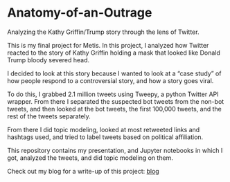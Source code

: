 # Anatomy-of-an-Outrage
Analyzing the Kathy Griffin/Trump story through the lens of Twitter.

This is my final project for Metis. In this project, I analyzed how Twitter reacted to the story of Kathy Griffin holding a mask that looked like Donald Trump bloody severed head.

I decided to look at this story because I wanted to look at a “case study” of  how people respond to a controversial story, and how a story goes viral.

To do this, I grabbed 2.1 million tweets using Tweepy, a python Twitter API wrapper. From there I separated the suspected bot tweets from the non-bot tweets, and then looked at the bot tweets, the first 100,000 tweets, and the rest of the tweets separately. 

From there I did topic modeling, looked at most retweeted links and hashtags used, and tried to label tweets based on political affiliation.

This repository contains my presentation, and Jupyter  notebooks in which I got, analyzed the tweets, and did topic modeling on them.

Check out my blog for a write-up of this project: [blog](https://adbeyer23.github.io/Anatomy-of-an-Outrage/)
